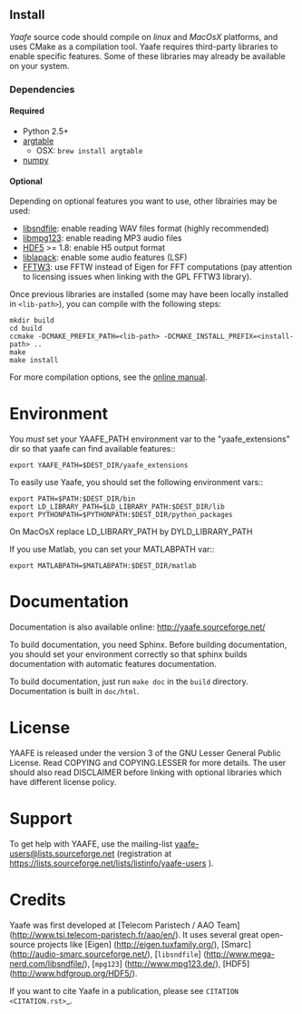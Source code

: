## Install

*Yaafe* source code should compile on *linux* and *MacOsX* platforms, and uses CMake as a compilation tool.
Yaafe requires third-party libraries to enable specific features. Some of these libraries may already be available on your system.

### Dependencies

#### Required

- Python 2.5+
- [argtable](http://argtable.sourceforge.net)
  - OSX: `brew install argtable`
- [numpy](http://www.numpy.org/)

#### Optional

Depending on optional features you want to use, other librairies may be used:

* [libsndfile](http://www.mega-nerd.com/libsndfile/): enable reading WAV files format (highly recommended)
* [libmpg123](http://http://www.mpg123.de/api/): enable reading MP3 audio files
* [HDF5](http://www.hdfgroup.org/HDF5/) >= 1.8: enable H5 output format
* [liblapack](http://www.netlib.org/lapack/): enable some audio features (LSF)
* [FFTW3](http://www.fftw.org/): use FFTW instead of Eigen for FFT computations (pay attention to licensing issues when linking with the GPL FFTW3 library).

Once previous libraries are installed (some may have been locally installed in `<lib-path>`),
you can compile with the following steps:

    mkdir build
    cd build
    ccmake -DCMAKE_PREFIX_PATH=<lib-path> -DCMAKE_INSTALL_PREFIX=<install-path> ..
    make
    make install

For more compilation options, see the [online manual](http://yaafe.sourceforge.net/manual/install.html).

Environment
===========

You *must* set your YAAFE_PATH environment var to the "yaafe_extensions" dir so that yaafe can find available features::

    export YAAFE_PATH=$DEST_DIR/yaafe_extensions

To easily use Yaafe, you should set the following environment vars::

    export PATH=$PATH:$DEST_DIR/bin
    export LD_LIBRARY_PATH=$LD_LIBRARY_PATH:$DEST_DIR/lib
    export PYTHONPATH=$PYTHONPATH:$DEST_DIR/python_packages

On MacOsX replace LD_LIBRARY_PATH by DYLD_LIBRARY_PATH

If you use Matlab, you can set your MATLABPATH var::

    export MATLABPATH=$MATLABPATH:$DEST_DIR/matlab


Documentation
=============

Documentation is also available online: http://yaafe.sourceforge.net/

To build documentation, you need Sphinx.
Before building documentation, you should set your environment correctly so that sphinx builds documentation
with automatic features documentation.

To build documentation, just run `make doc` in the `build` directory. Documentation is built in `doc/html`.

License
=======

YAAFE is released under the version 3 of the GNU Lesser General Public License. Read COPYING and COPYING.LESSER for
more details. The user should also read DISCLAIMER before linking with optional libraries which have different license policy.

Support
=======

To get help with YAAFE, use the mailing-list yaafe-users@lists.sourceforge.net (registration
at https://lists.sourceforge.net/lists/listinfo/yaafe-users ).


Credits
=======

Yaafe was first developed at [Telecom Paristech / AAO Team] (http://www.tsi.telecom-paristech.fr/aao/en/). It uses several great open-source projects like [Eigen] (http://eigen.tuxfamily.org/), [Smarc] (http://audio-smarc.sourceforge.net/), [`libsndfile`] (http://www.mega-nerd.com/libsndfile/), [`mpg123`] (http://www.mpg123.de/), [HDF5] (http://www.hdfgroup.org/HDF5/).

If you want to cite Yaafe in a publication, please see `CITATION <CITATION.rst>`_.

